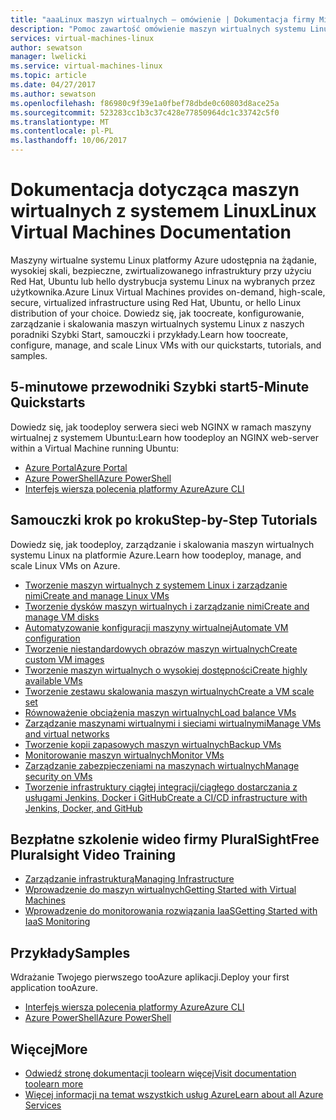 ```yaml
---
title: "aaaLinux maszyn wirtualnych — omówienie | Dokumentacja firmy Microsoft"
description: "Pomoc zawartość omówienie maszyn wirtualnych systemu Linux w portalu Azure"
services: virtual-machines-linux
author: sewatson
manager: lwelicki
ms.service: virtual-machines-linux
ms.topic: article
ms.date: 04/27/2017
ms.author: sewatson
ms.openlocfilehash: f86980c9f39e1a0fbef78dbde0c60803d8ace25a
ms.sourcegitcommit: 523283cc1b3c37c428e77850964dc1c33742c5f0
ms.translationtype: MT
ms.contentlocale: pl-PL
ms.lasthandoff: 10/06/2017
---
```

# <a name="linux-virtual-machines-documentation"></a><span data-ttu-id="7a20f-103">Dokumentacja dotycząca maszyn wirtualnych z systemem Linux</span><span class="sxs-lookup"><span data-stu-id="7a20f-103">Linux Virtual Machines Documentation</span></span>

<span data-ttu-id="7a20f-104">Maszyny wirtualne systemu Linux platformy Azure udostępnia na żądanie, wysokiej skali, bezpieczne, zwirtualizowanego infrastruktury przy użyciu Red Hat, Ubuntu lub hello dystrybucja systemu Linux na wybranych przez użytkownika.</span><span class="sxs-lookup"><span data-stu-id="7a20f-104">Azure Linux Virtual Machines provides on-demand, high-scale, secure, virtualized infrastructure using Red Hat, Ubuntu, or hello Linux distribution of your choice.</span></span> <span data-ttu-id="7a20f-105">Dowiedz się, jak toocreate, konfigurowanie, zarządzanie i skalowania maszyn wirtualnych systemu Linux z naszych poradniki Szybki Start, samouczki i przykłady.</span><span class="sxs-lookup"><span data-stu-id="7a20f-105">Learn how toocreate, configure, manage, and scale Linux VMs with our quickstarts, tutorials, and samples.</span></span>

## <a name="5-minute-quickstarts"></a><span data-ttu-id="7a20f-106">5-minutowe przewodniki Szybki start</span><span class="sxs-lookup"><span data-stu-id="7a20f-106">5-Minute Quickstarts</span></span>

<span data-ttu-id="7a20f-107">Dowiedz się, jak toodeploy serwera sieci web NGINX w ramach maszyny wirtualnej z systemem Ubuntu:</span><span class="sxs-lookup"><span data-stu-id="7a20f-107">Learn how toodeploy an NGINX web-server within a Virtual Machine running Ubuntu:</span></span>

- [<span data-ttu-id="7a20f-108">Azure Portal</span><span class="sxs-lookup"><span data-stu-id="7a20f-108">Azure Portal</span></span>](/azure/virtual-machines/virtual-machines-linux-quick-create-portal?toc=%2fazure%2fvirtual-machines%2flinux%2ftoc.json)
- [<span data-ttu-id="7a20f-109">Azure PowerShell</span><span class="sxs-lookup"><span data-stu-id="7a20f-109">Azure PowerShell</span></span>](/azure/virtual-machines/virtual-machines-linux-quick-create-powershell?toc=%2fazure%2fvirtual-machines%2flinux%2ftoc.json)
- [<span data-ttu-id="7a20f-110">Interfejs wiersza polecenia platformy Azure</span><span class="sxs-lookup"><span data-stu-id="7a20f-110">Azure CLI</span></span>](/azure/virtual-machines/virtual-machines-linux-quick-create-cli?toc=%2fazure%2fvirtual-machines%2flinux%2ftoc.json)

## <a name="step-by-step-tutorials"></a><span data-ttu-id="7a20f-111">Samouczki krok po kroku</span><span class="sxs-lookup"><span data-stu-id="7a20f-111">Step-by-Step Tutorials</span></span>

<span data-ttu-id="7a20f-112">Dowiedz się, jak toodeploy, zarządzanie i skalowania maszyn wirtualnych systemu Linux na platformie Azure.</span><span class="sxs-lookup"><span data-stu-id="7a20f-112">Learn how toodeploy, manage, and scale Linux VMs on Azure.</span></span>

- [<span data-ttu-id="7a20f-113">Tworzenie maszyn wirtualnych z systemem Linux i zarządzanie nimi</span><span class="sxs-lookup"><span data-stu-id="7a20f-113">Create and manage Linux VMs</span></span>](/azure/virtual-machines/linux/tutorial-manage-vm)
- [<span data-ttu-id="7a20f-114">Tworzenie dysków maszyn wirtualnych i zarządzanie nimi</span><span class="sxs-lookup"><span data-stu-id="7a20f-114">Create and manage VM disks</span></span>](/azure/virtual-machines/linux/tutorial-manage-disks)
- [<span data-ttu-id="7a20f-115">Automatyzowanie konfiguracji maszyny wirtualnej</span><span class="sxs-lookup"><span data-stu-id="7a20f-115">Automate VM configuration</span></span>](/azure/virtual-machines/linux/tutorial-automate-vm-deployment)
- [<span data-ttu-id="7a20f-116">Tworzenie niestandardowych obrazów maszyn wirtualnych</span><span class="sxs-lookup"><span data-stu-id="7a20f-116">Create custom VM images</span></span>](/azure/virtual-machines/linux/tutorial-custom-images)
- [<span data-ttu-id="7a20f-117">Tworzenie maszyn wirtualnych o wysokiej dostępności</span><span class="sxs-lookup"><span data-stu-id="7a20f-117">Create highly available VMs</span></span>](/azure/virtual-machines/linux/tutorial-availability-sets)
- [<span data-ttu-id="7a20f-118">Tworzenie zestawu skalowania maszyn wirtualnych</span><span class="sxs-lookup"><span data-stu-id="7a20f-118">Create a VM scale set</span></span>](/azure/virtual-machines/linux/tutorial-create-vmss)
- [<span data-ttu-id="7a20f-119">Równoważenie obciążenia maszyn wirtualnych</span><span class="sxs-lookup"><span data-stu-id="7a20f-119">Load balance VMs</span></span>](/azure/virtual-machines/linux/tutorial-load-balancer)
- [<span data-ttu-id="7a20f-120">Zarządzanie maszynami wirtualnymi i sieciami wirtualnymi</span><span class="sxs-lookup"><span data-stu-id="7a20f-120">Manage VMs and virtual networks</span></span>](/azure/virtual-machines/linux/tutorial-virtual-network)
- [<span data-ttu-id="7a20f-121">Tworzenie kopii zapasowych maszyn wirtualnych</span><span class="sxs-lookup"><span data-stu-id="7a20f-121">Backup VMs</span></span>](/azure/virtual-machines/linux/tutorial-backup-vms)
- [<span data-ttu-id="7a20f-122">Monitorowanie maszyn wirtualnych</span><span class="sxs-lookup"><span data-stu-id="7a20f-122">Monitor VMs</span></span>](/azure/virtual-machines/linux/tutorial-monitoring)
- [<span data-ttu-id="7a20f-123">Zarządzanie zabezpieczeniami na maszynach wirtualnych</span><span class="sxs-lookup"><span data-stu-id="7a20f-123">Manage security on VMs</span></span>](/azure/virtual-machines/linux/tutorial-azure-security)
- [<span data-ttu-id="7a20f-124">Tworzenie infrastruktury ciągłej integracji/ciągłego dostarczania z usługami Jenkins, Docker i GitHub</span><span class="sxs-lookup"><span data-stu-id="7a20f-124">Create a CI/CD infrastructure with Jenkins, Docker, and GitHub</span></span>](/azure/virtual-machines/linux/tutorial-jenkins-github-docker-cicd)

## <a name="free-pluralsight-video-training"></a><span data-ttu-id="7a20f-125">Bezpłatne szkolenie wideo firmy PluralSight</span><span class="sxs-lookup"><span data-stu-id="7a20f-125">Free Pluralsight Video Training</span></span>

- [<span data-ttu-id="7a20f-126">Zarządzanie infrastrukturą</span><span class="sxs-lookup"><span data-stu-id="7a20f-126">Managing Infrastructure</span></span>](https://www.pluralsight.com/courses/managing-infrastructure-microsoft-azure-getting-started?twoid=d6abac77-7dcc-4d33-9e03-f85e78989f02)
- [<span data-ttu-id="7a20f-127">Wprowadzenie do maszyn wirtualnych</span><span class="sxs-lookup"><span data-stu-id="7a20f-127">Getting Started with Virtual Machines</span></span>](https://www.pluralsight.com/courses/azure-vms-getting-started?twoid=d6abac77-7dcc-4d33-9e03-f85e78989f02)
- [<span data-ttu-id="7a20f-128">Wprowadzenie do monitorowania rozwiązania IaaS</span><span class="sxs-lookup"><span data-stu-id="7a20f-128">Getting Started with IaaS Monitoring</span></span>](https://www.pluralsight.com/courses/azure-iaas-monitoring-management-getting-started?twoid=d6abac77-7dcc-4d33-9e03-f85e78989f02")

## <a name="samples"></a><span data-ttu-id="7a20f-129">Przykłady</span><span class="sxs-lookup"><span data-stu-id="7a20f-129">Samples</span></span> 

<span data-ttu-id="7a20f-130">Wdrażanie Twojego pierwszego tooAzure aplikacji.</span><span class="sxs-lookup"><span data-stu-id="7a20f-130">Deploy your first application tooAzure.</span></span>

- [<span data-ttu-id="7a20f-131">Interfejs wiersza polecenia platformy Azure</span><span class="sxs-lookup"><span data-stu-id="7a20f-131">Azure CLI</span></span>](/azure/virtual-machines/virtual-machines-linux-cli-samples)
- [<span data-ttu-id="7a20f-132">Azure PowerShell</span><span class="sxs-lookup"><span data-stu-id="7a20f-132">Azure PowerShell</span></span>](/azure/virtual-machines/virtual-machines-linux-powershell-samples)

## <a name="more"></a><span data-ttu-id="7a20f-133">Więcej</span><span class="sxs-lookup"><span data-stu-id="7a20f-133">More</span></span>

- [<span data-ttu-id="7a20f-134">Odwiedź stronę dokumentacji toolearn więcej</span><span class="sxs-lookup"><span data-stu-id="7a20f-134">Visit documentation toolearn more</span></span>](/azure/virtual-machines/linux/index)
- [<span data-ttu-id="7a20f-135">Więcej informacji na temat wszystkich usług Azure</span><span class="sxs-lookup"><span data-stu-id="7a20f-135">Learn about all Azure Services</span></span>](https://aka.ms/j3wr7y)